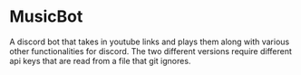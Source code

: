 # MusicBot
A discord bot that takes in youtube links and plays them along with various other functionalities for discord.
The two different versions require different api keys that are read from a file that git ignores.
